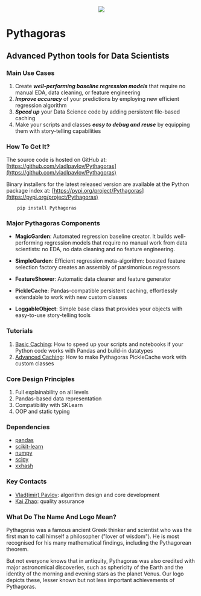 <div align="center">
  <img src="http://vlpavlov.org/Pythagoras-Logo3.svg"><br>
</div>

# Pythagoras
## Advanced Python tools for Data Scientists

### Main Use Cases

1. Create ***well-performing baseline regression models*** that require no manual EDA, data cleaning, or feature engineering
2. ***Improve accuracy*** of your predictions by employing new efficient regression algorithm
3. ***Speed up*** your Data Science code by adding persistent file-based caching 
4. Make your scripts and classes ***easy to debug and reuse*** by equipping them with story-telling capabilities

### How To Get It?

The source code is hosted on GitHub at:
[https://github.com/vladlpavlov/Pythagoras](https://github.com/vladlpavlov/Pythagoras) 

Binary installers for the latest released version are available at the Python package index at:
[https://pypi.org/project/Pythagoras](https://pypi.org/project/Pythagoras)

        pip install Pythagoras

### Major Pythagoras Components

* **MagicGarden**: Automated regression baseline creator. It builds well-performing regression models that 
require no manual work from data scientists: no EDA, no data cleaning and no feature engineering. 

* **SimpleGarden**: Efficient regression meta-algorithm:
boosted feature selection factory creates an assembly of parsimonious regressors

* **FeatureShower**: Automatic data cleaner and feature generator 

* **PickleCache**: Pandas-compatible persistent caching, effortlessly extendable to work with new custom classes

* **LoggableObject**: Simple base class that provides your objects with easy-to-use story-telling tools

### Tutorials

1. [Basic Caching](https://github.com/vladlpavlov/Pythagoras/blob/master/Pythagoras_caching_introductory_tutorial.ipynb): 
How to speed up your scripts and notebooks if your Python code works with Pandas and build-in datatypes
2. [Advanced Caching](https://github.com/vladlpavlov/Pythagoras/blob/master/Pythagoras_caching_advanced_tutorial.ipynb): 
How to make Pythagoras PickleCache work with custom classes 
 
### Core Design Principles 

1. Full explainability on all levels
2. Pandas-based data representation 
3. Compatibility with SKLearn
4. OOP and static typing

### Dependencies

* [pandas](https://pandas.pydata.org/)
* [scikit-learn](https://scikit-learn.org/) 
* [numpy](https://numpy.org/)
* [scipy](https://www.scipy.org/)
* [xxhash](https://pypi.org/project/xxhash/)


### Key Contacts

* [Vlad(imir) Pavlov](https://www.linkedin.com/in/vlpavlov/): algorithm design and core development 
* [Kai Zhao](https://www.linkedin.com/in/kaimzhao/): quality assurance

### What Do The Name And Logo Mean?

Pythagoras was a famous ancient Greek thinker and scientist 
who was the first man to call himself a philosopher ("lover of wisdom"). 
He is most recognised for his many mathematical findings, 
including the Pythagorean theorem. 

But not everyone knows that in antiquity, Pythagoras was also credited with major astronomical discoveries,
such as sphericity of the Earth and the identity of the morning and evening stars as the planet Venus. 
Our logo depicts these, lesser known but not less important achievements of Pythagoras.